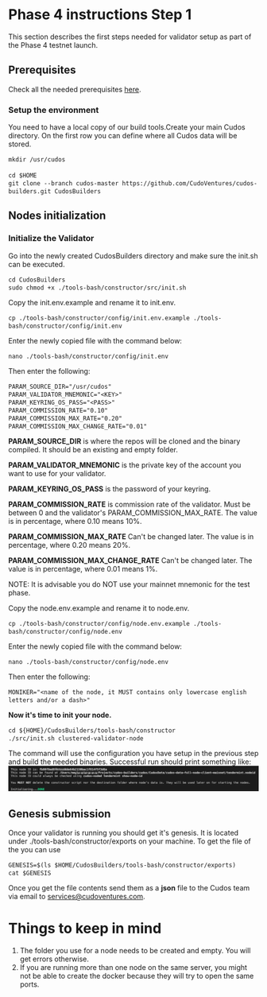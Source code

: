 # Phase 4 instructions Step 1

This section describes the first steps needed for validator setup as part of the Phase 4 testnet launch.

## Prerequisites
Check all the needed prerequisites [here](./prerequisites.md).
### Setup the environment
You need to have a local copy of our build tools.Create your main Cudos directory. On the first row you can define where all Cudos data will be stored.

```
mkdir /usr/cudos

cd $HOME
git clone --branch cudos-master https://github.com/CudoVentures/cudos-builders.git CudosBuilders
```

## Nodes initialization

### Initialize the Validator
Go into the newly created CudosBuilders directory and make sure the init.sh can be executed.
```
cd CudosBuilders
sudo chmod +x ./tools-bash/constructor/src/init.sh
```

Copy the init.env.example and rename it to init.env. 
```
cp ./tools-bash/constructor/config/init.env.example ./tools-bash/constructor/config/init.env
```
Enter the newly copied file with the command below:
```
nano ./tools-bash/constructor/config/init.env
```
Then enter the following:

```
PARAM_SOURCE_DIR="/usr/cudos" 
PARAM_VALIDATOR_MNEMONIC="<KEY>" 
PARAM_KEYRING_OS_PASS="<PASS>"
PARAM_COMMISSION_RATE="0.10" 
PARAM_COMMISSION_MAX_RATE="0.20" 
PARAM_COMMISSION_MAX_CHANGE_RATE="0.01" 
```

**PARAM_SOURCE_DIR** is where the repos will be cloned and the binary compiled. It should be an existing and empty folder. 

**PARAM_VALIDATOR_MNEMONIC** is the private key of the account you want to use for your validator.

**PARAM_KEYRING_OS_PASS** is the password of your keyring.

**PARAM_COMMISSION_RATE** is commission rate of the validator. Must be between 0 and the validator's PARAM_COMMISSION_MAX_RATE. The value is in percentage, where 0.10 means 10%.

**PARAM_COMMISSION_MAX_RATE**  Can't be changed later. The value is in percentage, where 0.20 means 20%.

**PARAM_COMMISSION_MAX_CHANGE_RATE** Can't be changed later. The value is in percentage, where 0.01 means 1%.

NOTE: It is advisable you do NOT use your mainnet mnemonic for the test phase.


Copy the node.env.example and rename it to node.env. 
```
cp ./tools-bash/constructor/config/node.env.example ./tools-bash/constructor/config/node.env
```
Enter the newly copied file with the command below:
```
nano ./tools-bash/constructor/config/node.env
```
Then enter the following:

```
MONIKER="<name of the node, it MUST contains only lowercase english letters and/or a dash>"
```


**Now it's time to init your node.**

```
cd ${HOME}/CudosBuilders/tools-bash/constructor
./src/init.sh clustered-validator-node
```

The command will use the configuration you have setup in the previous step and build the needed binaries. Successful run should print something like:
<img src="./init-full.png">

<!--
If you see any additional messages or error please refer to the troubleshooting section.
-->

## Genesis submission

Once your validator is running you should get it's genesis. It is located under ./tools-bash/constructor/exports on your machine. To get the file of the you can use

```
GENESIS=$(ls $HOME/CudosBuilders/tools-bash/constructor/exports)
cat $GENESIS
```
Once you get the file contents send them as a **json** file to the Cudos team via email to [services@cudoventures.com](mailto:services@cudoventures.com).

# Things to keep in mind
1. The folder you use for a node needs to be created and empty. You will get errors otherwise.
2. If you are running more than one node on the same server, you might not be able to create the docker because they will try to open the same ports.

<!--
# Troubleshooting
-->
